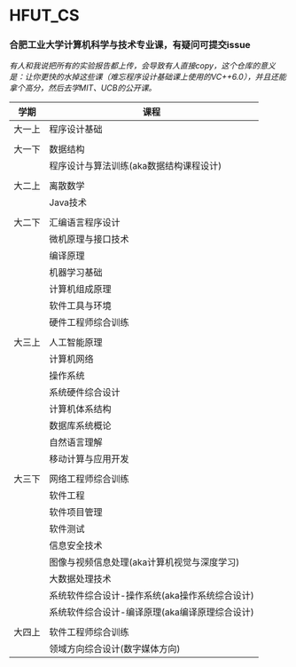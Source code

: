 # HFUT_CS

### 合肥工业大学计算机科学与技术专业课，有疑问可提交issue

*有人和我说把所有的实验报告都上传，会导致有人直接copy，这个仓库的意义是：让你更快的水掉这些课（难忘程序设计基础课上使用的VC++6.0），并且还能拿个高分，然后去学MIT、UCB的公开课。*

| 学期   | 课程                                           |
| ------ | ---------------------------------------------- |
| 大一上 | 程序设计基础                                   |
|        |                                                |
| 大一下 | 数据结构                                       |
|        | 程序设计与算法训练(aka数据结构课程设计)        |
|        |                                                |
| 大二上 | 离散数学                                       |
|        | Java技术                                       |
|        |                                                |
| 大二下 | 汇编语言程序设计                               |
|        | 微机原理与接口技术                             |
|        | 编译原理                                       |
|        | 机器学习基础                                   |
|        | 计算机组成原理                                 |
|        | 软件工具与环境                                 |
|        | 硬件工程师综合训练                             |
|        |                                                |
| 大三上 | 人工智能原理                                   |
|        | 计算机网络                                     |
|        | 操作系统                                       |
|        | 系统硬件综合设计                               |
|        | 计算机体系结构                                 |
|        | 数据库系统概论                                 |
|        | 自然语言理解                                   |
|        | 移动计算与应用开发                             |
|        |                                                |
| 大三下 | 网络工程师综合训练                             |
|        | 软件工程                                       |
|        | 软件项目管理                                   |
|        | 软件测试                                       |
|        | 信息安全技术                                   |
|        | 图像与视频信息处理(aka计算机视觉与深度学习)    |
|        | 大数据处理技术                                 |
|        | 系统软件综合设计-操作系统(aka操作系统综合设计) |
|        | 系统软件综合设计-编译原理(aka编译原理综合设计) |
|        |                                                |
| 大四上 | 软件工程师综合训练                             |
|        | 领域方向综合设计(数字媒体方向)                 |
